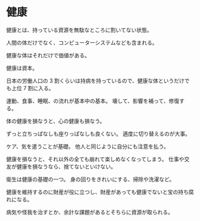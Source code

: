 # 健康

健康とは、持っている資源を無駄なところに割いてない状態。

人間の体だけでなく、コンピューターシステムなども含まれる。

健康な体はそれだけで価値がある。

健康は資本。

日本の労働人口の 3 割くらいは持病を持っているので、健康な体というだけでも上位 7 割に入る。

運動、食事、睡眠、の流れが基本中の基本。
壊して、影響を補って、修復する。

体の健康を損なうと、心の健康も損なう。

ずっと立ちっぱなしも座りっぱなしも良くない。
適度に切り替えるのが大事。

ケア、気を遣うことが基礎。
他人と同じように自分にも注意を払う。

健康を損なうと、それ以外の全ても崩れて楽しめなくなってしまう。
仕事や交友が健康を損なうなら、捨てないといけない。

衛生は健康の基礎の一つ。
身の回りをきれいにする、掃除や洗濯など。

健康を維持するのに財産が役に立つし、財産があっても健康でないと宝の持ち腐れになる。

病気や怪我を治すとか、余計な課題があるとそちらに資源が取られる。
